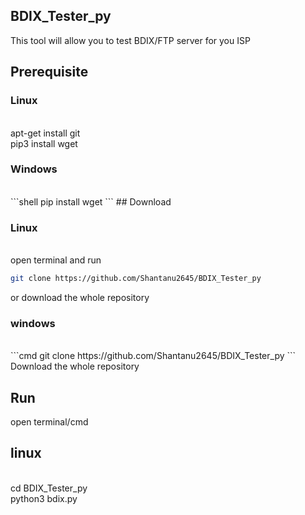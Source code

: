 ## BDIX_Tester_py
This tool will allow you to test BDIX/FTP server for you ISP


## Prerequisite
<h3>Linux</h3><br>
apt-get install git<br>
pip3 install wget
   
<h3>Windows</h3><br>
```shell
pip install wget 
```
## Download
<h3>Linux</h3><br>
open terminal and run<br>
   
   
```bash
git clone https://github.com/Shantanu2645/BDIX_Tester_py
```
or download the whole repository
   
<h3>windows</h3><br>
```cmd
git clone https://github.com/Shantanu2645/BDIX_Tester_py
```
Download the whole repository
   
 ## Run
   open terminal/cmd
   
   <h2>linux</h2><br>
   cd BDIX_Tester_py<br>
   python3 bdix.py
   
   
   
   
  
